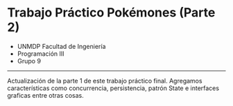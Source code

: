 # Trabajo Práctico Pokémones (Parte 2)
- UNMDP Facultad de Ingeniería
- Programación III
- Grupo 9
----------------------------------

Actualización de la parte 1 de este trabajo práctico final. Agregamos características como concurrencia, persistencia, patrón State e interfaces graficas entre otras cosas.


